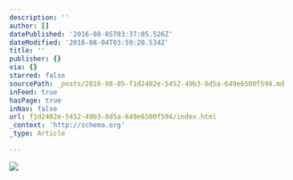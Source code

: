 ```yaml
---
description: ''
author: []
datePublished: '2016-08-05T03:37:05.526Z'
dateModified: '2016-08-04T03:59:20.534Z'
title: ''
publisher: {}
via: {}
starred: false
sourcePath: _posts/2016-08-05-f1d2402e-5452-49b3-8d5a-649e6500f594.md
inFeed: true
hasPage: true
inNav: false
url: f1d2402e-5452-49b3-8d5a-649e6500f594/index.html
_context: 'http://schema.org'
_type: Article

---
```

![](https://the-grid-user-content.s3-us-west-2.amazonaws.com/0b9ceed6-866d-4fe8-b21f-0334868e856a.jpg)